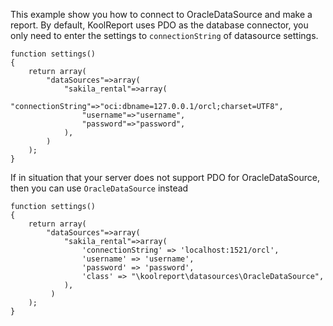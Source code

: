 This example show you how to connect to OracleDataSource and make a report. By default, KoolReport uses PDO as the database connector, you only need to enter the settings to `connectionString` of datasource settings.

```
function settings()
{
    return array(
        "dataSources"=>array(
            "sakila_rental"=>array(
                "connectionString"=>"oci:dbname=127.0.0.1/orcl;charset=UTF8",
                "username"=>"username",
                "password"=>"password",
            ),
        )
    ); 
}    
```

If in situation that your server does not support PDO for OracleDataSource, then you can use `OracleDataSource` instead

```
function settings()
{
    return array(
        "dataSources"=>array(
            "sakila_rental"=>array(
                'connectionString' => 'localhost:1521/orcl',
                'username' => 'username',
                'password' => 'password',
                'class' => "\koolreport\datasources\OracleDataSource",
            ),
         )
    ); 
}    
```



